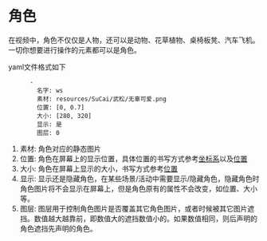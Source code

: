 # 角色
在视频中，角色不仅仅是人物，还可以是动物、花草植物、桌椅板凳、汽车飞机。一切你想要进行操作的元素都可以是角色。

yaml文件格式如下
```
      -
        名字: ws
        素材: resources/SuCai/武松/无辜可爱.png
        位置: [0, 0.7]
        大小: [280, 320]
        显示: 是
        图层: 0
```
1. 素材: 角色对应的静态图片
2. 位置: 角色在屏幕上的显示位置，具体位置的书写方式参考[坐标系](/coordinate)以及[位置](/position)
3. 大小: 角色在屏幕上显示的大小，书写方式参考[位置](/position)
4. 显示: 显示还是隐藏角色，在某些场景/活动中需要显示/隐藏角色，隐藏角色时角色图片将不会显示在屏幕上，但是角色原有的属性不会改变，如位置、大小等。
5. 图层: 图层用于控制角色图片是否覆盖其它角色图片，或者时候被其它图片遮挡。数值越大越靠前，即数值大的遮挡数值小的。如果数值相同，则后声明的角色遮挡先声明的角色。

